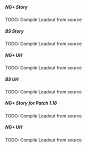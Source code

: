 ##### NG+ Story
TODO: Compile Loadout from source
##### BS Story
TODO: Compile Loadout from source
##### NG+ UH
TODO: Compile Loadout from source
##### BS UH
TODO: Compile Loadout from source
##### NG+ Story for Patch 1.18
TODO: Compile Loadout from source
##### NG+ UH
TODO: Compile Loadout from source